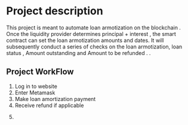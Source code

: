 # Project description


<p>This project is meant to automate loan armotization on the blockchain . Once the liquidity provider determines principal + interest , the smart contract can set the loan armotization amounts and dates. It will subsequently conduct a series of checks on the loan armotization, loan status , Amount outstanding and Amount to be refunded . . </p>

## Project WorkFlow
1. Log in to website
2. Enter Metamask
3. Make loan amortization payment
4. Receive refund if applicable  
5. </p>

  

